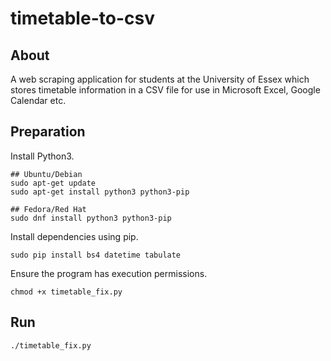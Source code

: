 # timetable-to-csv
## About
A web scraping application for students at the University of Essex which stores timetable information in a CSV file for use in Microsoft Excel, Google Calendar etc.

## Preparation
Install Python3.

    ## Ubuntu/Debian
    sudo apt-get update
    sudo apt-get install python3 python3-pip

    ## Fedora/Red Hat
    sudo dnf install python3 python3-pip

Install dependencies using pip.

    sudo pip install bs4 datetime tabulate

Ensure the program has execution permissions.

    chmod +x timetable_fix.py

## Run

    ./timetable_fix.py
